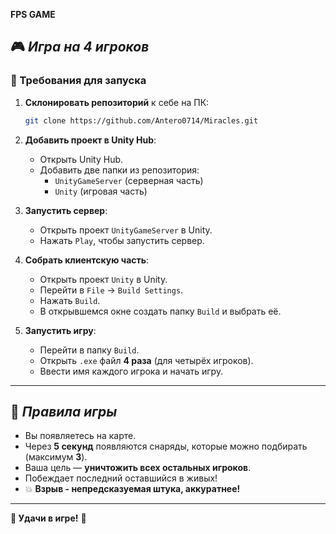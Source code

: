 **FPS GAME**

## 🎮 *Игра на 4 игроков*

### 🔧 Требования для запуска

1. **Склонировать репозиторий** к себе на ПК:
   ```sh
   git clone https://github.com/Antero0714/Miracles.git
   ```

2. **Добавить проект в Unity Hub**:
   - Открыть Unity Hub.
   - Добавить две папки из репозитория:
     - `UnityGameServer` (серверная часть)
     - `Unity` (игровая часть)

3. **Запустить сервер**:
   - Открыть проект `UnityGameServer` в Unity.
   - Нажать `Play`, чтобы запустить сервер.

4. **Собрать клиентскую часть**:
   - Открыть проект `Unity` в Unity.
   - Перейти в `File` → `Build Settings`.
   - Нажать `Build`.
   - В открывшемся окне создать папку `Build` и выбрать её.

5. **Запустить игру**:
   - Перейти в папку `Build`.
   - Открыть `.exe` файл **4 раза** (для четырёх игроков).
   - Ввести имя каждого игрока и начать игру.

---

## 📝 *Правила игры*

- Вы появляетесь на карте.
- Через **5 секунд** появляются снаряды, которые можно подбирать (максимум **3**).
- Ваша цель — **уничтожить всех остальных игроков**.
- Побеждает последний оставшийся в живых!
- 💥 **Взрыв - непредсказуемая штука, аккуратнее!**

---

**🎯 Удачи в игре!** 🚀

